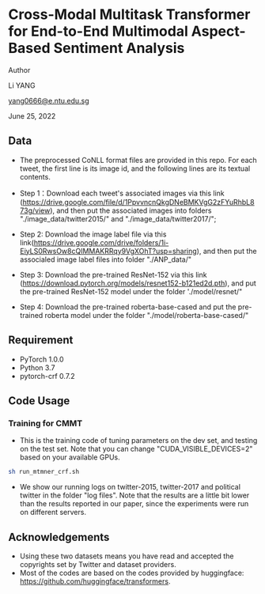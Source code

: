 # Cross-Modal Multitask Transformer for End-to-End Multimodal Aspect-Based Sentiment Analysis

Author

Li YANG

yang0666@e.ntu.edu.sg

June 25, 2022

## Data
- The preprocessed CoNLL format files are provided in this repo. For each tweet, the first line is its image id, and the following lines are its textual contents.
- Step 1：Download each tweet's associated images via this link (https://drive.google.com/file/d/1PpvvncnQkgDNeBMKVgG2zFYuRhbL873g/view), and then put the associated images into folders "./image_data/twitter2015/" and "./image_data/twitter2017/";
- Step 2: Download the image label file via this link(https://drive.google.com/drive/folders/1i-EiyLS0RwsOw8cQIMMAKRRqy9VgXOhT?usp=sharing), and then put the associaled image label files into folder "./ANP_data/"
- Step 3: Download the pre-trained ResNet-152 via this link (https://download.pytorch.org/models/resnet152-b121ed2d.pth), and put the pre-trained ResNet-152 model under the folder './model/resnet/" 

- Step 4: Download the pre-trained roberta-base-cased and put the pre-trained roberta model under the folder "./model/roberta-base-cased/"  


## Requirement
* PyTorch 1.0.0
* Python 3.7
* pytorch-crf 0.7.2

## Code Usage

### Training for CMMT
- This is the training code of tuning parameters on the dev set, and testing on the test set. Note that you can change "CUDA_VISIBLE_DEVICES=2" based on your available GPUs.

```sh
sh run_mtmner_crf.sh
```

- We show our running logs on twitter-2015, twitter-2017 and political twitter in the folder "log files". Note that the results are a little bit lower than the results reported in our paper, since the experiments were run on different servers.


## Acknowledgements
- Using these two datasets means you have read and accepted the copyrights set by Twitter and dataset providers.
- Most of the codes are based on the codes provided by huggingface: https://github.com/huggingface/transformers.
